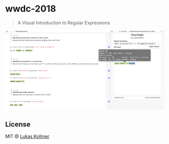 # wwdc-2018

> A Visual Introduction to Regular Expressions

![](screenshots/0.png)

## License
MIT @ [Lukas Kollmer](https://lukaskollmer.me)

